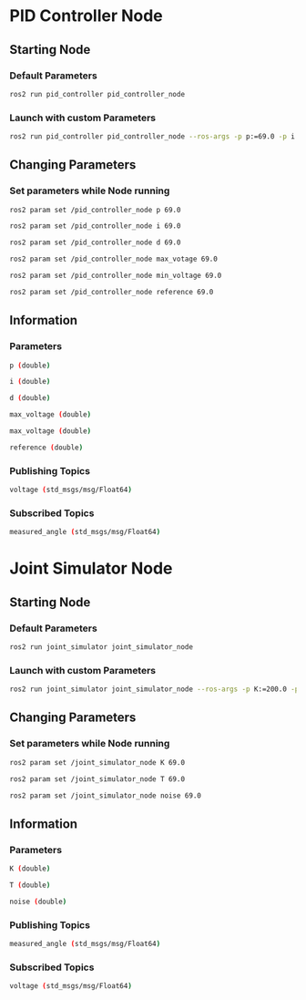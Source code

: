 # PID Controller Node

## Starting Node

### Default Parameters 

```bash
ros2 run pid_controller pid_controller_node
```

### Launch with custom Parameters

```bash
ros2 run pid_controller pid_controller_node --ros-args -p p:=69.0 -p i:=69.0 -p d:=69.0 -p reference:=69.0
```

## Changing Parameters

### Set parameters while Node running

```bash
ros2 param set /pid_controller_node p 69.0
```

```bash
ros2 param set /pid_controller_node i 69.0
```

```bash
ros2 param set /pid_controller_node d 69.0
```

```bash
ros2 param set /pid_controller_node max_votage 69.0
```

```bash
ros2 param set /pid_controller_node min_voltage 69.0
```

```bash
ros2 param set /pid_controller_node reference 69.0
```

## Information

### Parameters

```bash
p (double)
```

```bash
i (double)
```

```bash
d (double)
```

```bash
max_voltage (double)
```

```bash
max_voltage (double)
```

```bash
reference (double)
```

### Publishing Topics

```bash
voltage (std_msgs/msg/Float64)
```

### Subscribed Topics

```bash
measured_angle (std_msgs/msg/Float64)
```

# Joint Simulator Node

## Starting Node

### Default Parameters 

```bash
ros2 run joint_simulator joint_simulator_node
```

### Launch with custom Parameters

```bash
ros2 run joint_simulator joint_simulator_node --ros-args -p K:=200.0 -p T:=0.2 -p noise:=0.1
```

## Changing Parameters

### Set parameters while Node running

```bash
ros2 param set /joint_simulator_node K 69.0
```

```bash
ros2 param set /joint_simulator_node T 69.0
```

```bash
ros2 param set /joint_simulator_node noise 69.0
```

## Information

### Parameters

```bash
K (double)
```

```bash
T (double)
```

```bash
noise (double)
```


### Publishing Topics

```bash
measured_angle (std_msgs/msg/Float64)
```

### Subscribed Topics

```bash
voltage (std_msgs/msg/Float64)
```
